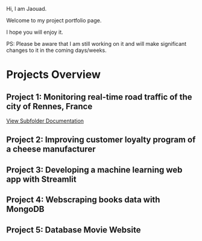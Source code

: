 Hi, I am Jaouad.

Welcome to my project portfolio page.

I hope you will enjoy it.

PS: Please be aware that I am still working on it and will make significant changes to it in the coming days/weeks.

# Projects Overview

## Project 1: Monitoring real-time road traffic of the city of Rennes, France
[View Subfolder Documentation](Monitoring-real-time-Road-Traffic/README.md)
## Project 2: Improving customer loyalty program of a cheese manufacturer
## Project 3: Developing a machine learning web app with Streamlit
## Project 4: Webscraping books data with MongoDB
## Project 5: Database Movie Website




